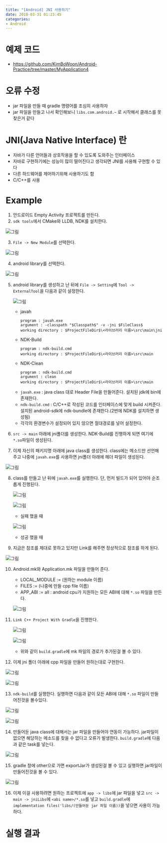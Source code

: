 ```yaml
---
title: "[Android] JNI 사용하기"
date: 2018-03-31 01:23:45
categories:
- Android
---
```


# 예제 코드
* https://github.com/KimBoWoon/Android-Practice/tree/master/MyApplication4

# 오류 수정
* jar 파일을 만들 때 gradle 명령어를 조심히 사용하자
* jar 파일을 만들고 나서 확인해보니 ```libs.com.android.~``` 로 시작해서 클래스를 못찾은거 같다

# JNI(Java Native Interface) 란
* 자바가 다른 언어들과 상호작용을 할 수 있도록 도와주는 인터페이스
* 자바로 구현하기에는 성능이 많이 떨어진다고 생각되면 JNI를 사용해 구현할 수 있다
* 다른 하드웨어를 제어하기위해 사용하기도 함
* C/C++를 사용

# Example
1. 안드로이드 Empty Activity 프로젝트를 만든다.
2. ```sdk tools```에서 CMake와 LLDB, NDK를 설치한다.

![그림](/_img/android/sdk-setting.png)

3. ```File -> New Module```를 선택한다.

![그림](/_img/android/new-module.png)

4. android library를 선택한다.

![그림](/_img/android/android-library.png)

5. android library를 생성하고 난 뒤에 ```File -> Setting```에 ```Tool -> ExternalTool```을 다음과 같이 설정한다.

	![그림](/_img/android/setting.png)
	* javah
        ```text
        program : javah.exe
        argument : -classpath "$Classpath$" -v -jni $FileClass$
        working directory : $ProjectFileDir$\<라이브러리 이름>\src\main\jni
        ```
    * NDK-Build
        ```text
        program : ndk-build.cmd
        working directory : $ProjectFileDir$\<라이브러리 이름>\src\main
        ```
    * NDK-Clean
        ```text
        program : ndk-build.cmd
        argument : clean
        working directory : $ProjectFileDir$\<라이브러리 이름>\src\main
        ```
	* ```javah.exe``` : java class 대로 Header File을 만들어준다. 설치된 jdk에 bin에 존재한다.
	* ```ndk-build.cmd``` : C/C++로 작성된 코드를 인터페이스에 맞게 build 시켜준다. 설치된 android-sdk에 ndk-bundle에 존재한다.(2번에 NDK를 설치하면 생성됨)
	* 각각의 환경변수가 설정되어 있지 않으면 절대경로를 넣어 설정한다.

6. ```src -> main``` 아래에 jni폴더를 생성한다. NDK-Build를 진행하게 되면 여기에 ```*.so```파일이 생성된다.
7. 이제 자신의 패키지명 아래에 java class를 생성한다. class에는 메소드만 선언해주고 나중에 ```javah.exe```를 사용하면 jni폴더 아래에 헤더 파일이 생성된다.

![그림](/_img/android/create-class.png)

8. class를 만들고 난 뒤에 ```javah.exe```를 실행한다. 단, 먼저 빌드가 되어 있어야 순조롭게 진행된다.

    ![그림](/_img/android/make-project.png)
    
    ![그림](/_img/android/error-javah.png)
    * 실패 했을 때
    
    ![그림](/_img/android/success-javah.png)
    * 성공 했을 때
    
9. 지금은 참조를 제대로 못하고 있지만 Link를 해주면 정상적으로 참조를 하게 된다.

![그림](/_img/android/c-header.PNG)

10. Android.mk와 Application.mk 파일을 만들어 준다.
	* LOCAL_MODULE := (원하는 module 이름)
	* FILES := (나중에 만들 cpp file 이름)
	* APP_ABI := all : android cpu가 지원하는 모든 ABI에 대해 ```*.so``` 파일을 만든다.

	![그림](/_img/android/create-mk-file.PNG)

11. ```Link C++ Project With Gradle```을 진행한다.

    ![그림](/_img/android/link.png)
    
    ![그림](/_img/android/mk-build-gradle.PNG)
    * 위와 같이 ```build.gradle```에 mk 파일의 경로가 추가된걸 볼 수 있다.

12. 이제 jni 폴더 아래에 cpp 파일을 만들어 원하는대로 구현한다.

![그림](/_img/android/make-csource.png)

![그림](/_img/android/create-cpp.PNG)

13. ```ndk-build```를 실행한다. 실행하면 다음과 같이 모든 ABI에 대해 ```*.so``` 파일이 만들어진것을 볼수있다.

![그림](/_img/android/excute-ndk-build.png)

![그림](/_img/android/after-excute-ndk-build.PNG)

14. 만들어둔 java class에 대해서는 jar 파일을 만들어야 연동이 가능하다. jar파일이 없으면 해당하는 메소드를 찾을 수 없다고 오류가 발생한다. ```build.gradle```에 다음과 같은 task를 넣는다.

![그림](/_img/android/export-jar.PNG)

15. gradle 창에 other으로 가면 exportJar가 생성된걸 볼 수 있고 실행하면 jar파일이 만들어진것을 볼 수 있다.

![그림](/_img/android/export-jar-gradle.PNG)

16. 이제 이걸 사용하려면 원하는 프로젝트에 ```app -> libs```에 jar 파일을 넣고 ```src -> main -> jniLibs```에 ```<abi name>/*.so```를 넣고 ```build.gradle```에 ```implementation files('libs/(만들어둔 jar 파일 이름))```을 넣으면 사용이 가능하다.

# 실행 결과
